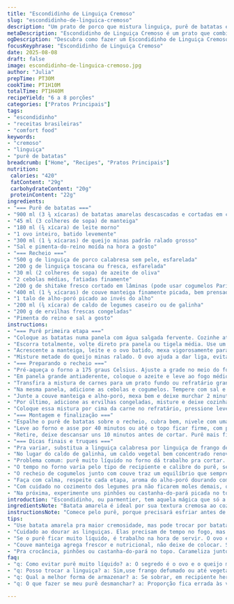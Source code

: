 ```yaml
---
title: "Escondidinho de Linguiça Cremoso"
slug: "escondidinho-de-linguica-cremoso"
description: "Um prato de porco que mistura linguiça, purê de batatas e legumes frescos. Ideal para reunir a família, com toque especial na combinação de ingredientes e textura cremosa. Troquei parte da linguiça por linguiça calabresa, garantindo um sabor mais picante e defumado. Usei liquidificador pra garantir purê mais leve e adicionei queijo minas padrão para contraste; substituí o cheiro-verde no lugar do alho para dar frescor. Receita que vai do fogão ao forno, misturando aromas que varrem a cozinha e prometem conforto puro. Para quem quer fugir do óbvio, mesmo na cozinha tradicional."
metaDescription: "Escondidinho de Linguiça Cremoso é um prato que combina sabores intensos e texturas reconfortantes para reunir a família"
ogDescription: "Descubra como fazer um Escondidinho de Linguiça Cremoso, uma combinação perfeita de batatas, linguiça e queijo minas, ideal para o aconchego da casa"
focusKeyphrase: "Escondidinho de Linguiça Cremoso"
date: 2025-08-08
draft: false
image: escondidinho-de-linguica-cremoso.jpg
author: "Julia"
prepTime: PT30M
cookTime: PT1H10M
totalTime: PT1H40M
recipeYield: "6 a 8 porções"
categories: ["Pratos Principais"]
tags:
- "escondidinho"
- "receitas brasileiras"
- "comfort food"
keywords:
- "cremoso"
- "linguiça"
- "purê de batatas"
breadcrumb: ["Home", "Recipes", "Pratos Principais"]
nutrition: 
 calories: "420"
 fatContent: "29g"
 carbohydrateContent: "20g"
 proteinContent: "22g"
ingredients:
- "=== Purê de batatas ==="
- "900 ml (3 ¾ xícaras) de batatas amarelas descascadas e cortadas em cubos"
- "45 ml (3 colheres de sopa) de manteiga"
- "180 ml (¾ xícara) de leite morno"
- "1 ovo inteiro, batido levemente"
- "300 ml (1 ¼ xícaras) de queijo minas padrão ralado grosso"
- "Sal e pimenta-do-reino moída na hora a gosto"
- "=== Recheio ==="
- "500 g de linguiça de porco calabresa sem pele, esfarelada"
- "200 g de linguiça toscana ou fresca, esfarelada"
- "30 ml (2 colheres de sopa) de azeite de oliva"
- "2 cebolas médias, fatiadas finamente"
- "200 g de shitake fresco cortado em lâminas (pode usar cogumelos Paris substituto)"
- "400 ml (1 ⅔ xícaras) de couve manteiga finamente picada, bem prensada"
- "1 talo de alho-poró picado ao invés do alho"
- "200 ml (¾ xícara) de caldo de legumes caseiro ou de galinha"
- "200 g de ervilhas frescas congeladas"
- "Pimenta do reino e sal a gosto"
instructions:
- "=== Purê primeira etapa ==="
- "Coloque as batatas numa panela com água salgada fervente. Cozinhe até ficarem muito macias, quase desmanchando, uns 20 minutos após a água ferver, teste espete com garfo, tem que entrar fácil."
- "Escorra totalmente, volte direto pra panela ou tigela média. Use um amassador manual para manter textura rústica, ou passe no processador/ liquidificador com pulsos curtos para purê leve, mas sem virar cola."
- "Acrescente a manteiga, leite e o ovo batido, mexa vigorosamente para incorporar tudo. Tempere com sal e bastante pimenta do reino moída na hora (insisto, não economize na pimenta)."
- "Misture metade do queijo minas ralado. O ovo ajuda a dar liga, evita que o purê seque no forno. Reserve em temperatura ambiente."
- "=== Preparando o recheio ==="
- "Pré-aqueça o forno a 175 graus Celsius. Ajuste a grade no meio do forno."
- "Em panela grande antiaderente, coloque o azeite e leve ao fogo médio-alto. Quando quente, adicione as linguiças calabresa e toscana, mexa e esfarele bem. A ideia é que fique dourado, com leve cor, isso traz sabor. Deixe uns 8 minutos, escorra o excesso de gordura se necessário para não ficar pesado."
- "Transfira a mistura de carnes para um prato fundo ou refratário grande (28x20 cm)."
- "Na mesma panela, adicione as cebolas e cogumelos. Tempere com sal e pimenta, refogue em fogo médio até caramelizar levemente, uns 7 minutos. Esses sabores são a base do prato, não pule esse passo."
- "Junte a couve manteiga e alho-poró, mexa bem e deixe murchar 2 minutos. Complete com o caldo, deixe evaporar levemente mexendo de vez em quando por mais uns 5 minutos."
- "Por último, adicione as ervilhas congeladas, misture e deixe cozinhar rapidamente até o líquido quase secar. Prove e ajuste sal e pimenta."
- "Coloque essa mistura por cima da carne no refratário, pressione levemente com as costas da colher."
- "=== Montagem e finalização ==="
- "Espalhe o purê de batatas sobre o recheio, cubra bem, nivele com uma espátula. Polvilhe com o restante do queijo minas ralado."
- "Leve ao forno e asse por 40 minutos ou até o topo ficar firme, com pontos dourados pelo queijo derretido e borbulhando suavemente nas bordas."
- "Retire, deixe descansar uns 10 minutos antes de cortar. Purê mais firme, mais fácil de servir e mais sabor concentrado."
- "=== Dicas finais e truques ==="
- "Pra variar, substitua a linguiça calabresa por linguiça de frango defumada para versão menos gordurosa. Se quiser um toque brasileiro, inclua pimenta dedo-de-moça sem sementes ao refogado."
- "No lugar do caldo de galinha, um caldo vegetal bem concentrado renova o aroma, e para vegetarianos, use linguiça vegetal defumada."
- "Problema comum: purê muito líquido no forno dá trabalho pra cortar. O segredo é o ovo e o uso do queijo minas, formam uma camada que segura a estrutura."
- "O tempo no forno varia pelo tipo de recipiente e calibre do purê, sempre observe cor do topo, se estiver dourada demais, cubra com papel alumínio."
- "O recheio de cogumelos junto com couve traz um equilíbrio que sempre funciona, evita aquele gosto pesado só de linguiça."
- "Faça com calma, respeite cada etapa, aroma do alho-poró dourando com cebola é sinal que vai ficar bom."
- "Com cuidado no cozimento dos legumes pra não ficarem moles demais, o prato ganha textura que encoraja repetição!"
- "Na próxima, experimente uns pinhões ou castanha-do-pará picada no topo pra crocância a mais, efeito surpreendente e ainda brasileiro."
introduction: "Escondidinho, ou parmentier, tem aquela mágica que só a cozinha com alma traz. Um prato simples, de ingredientes comuns, mas que no equilíbrio das texturas — purê macio, recheio suculento — se revela em toda sua força. A linguiça calabresa e a toscana juntam-se num mar de aromas típicos das cozinhas brasileiras, com cebola dourada e alho-poró perfumando tudo. Usei couve e cogumelo para dar frescor e sabor terroso, pois já tem carne o suficiente. O queijo minas ralado sustenta sem pesar, enquanto o ovo no purê garante firmeza, que é o que separa um bom escondidinho de um que desmancha na travessa. Temperatura no forno, tempo de descanso, o aroma do queijo derretendo — cada passo me ensinou a ter paciência. Reuni essa receita várias vezes pro pessoal, é daqueles pratos que se renova e nunca cansa."
ingredientsNote: "Batata amarela é ideal por sua textura cremosa ao cozinhar, substitua por batata-doce pra um sabor diferente, ajuste o tempo de cozimento. Manteiga e azeite se combinam melhor que só manteiga, porque o azeite suporta melhor o calor dos refogados. Queijo minas padrão substitui parcialmente o cheddar usado originalmente e ajuda na textura, além de não ser tão forte, mantendo equilíbrio. Linguiça calabresa dá caráter e picância, mas cuidado na quantidade para não dominar. Cogumelos shitake trocam perfeitamente os champignons brancos, trazendo um aroma terroso que casa com a couve manteiga, que não pode faltar, imprime um frescor e pequena crocância no prato. Alho-poró no lugar do alho comum evita ardência forte e agrega sabor mais suave e elegante. Caldo caseiro é insubstituível para sabor, mas industrializado pode ser usado; evite excessos para não salgar demais. Ervilhas congeladas, não cozidas demais pra manter textura e cor. Essa combinação funciona muito bem para um prato robusto e equilibrado."
instructionsNote: "Comece pelo purê, porque precisará esfriar antes de ir ao forno para não escorrer. Cozinhe até as batatas estarem bem macias, testa com garfo, deve entrar e sair sem resistência. Misture os ingredientes do purê ainda quente para que manteiga e leite derretam e incorporarem bem. Esfarelar a linguiça é essencial para que a textura fique uniforme no recheio, dourar bem pra caramelizar e tirar aquela gordura crua, sempre escorra excesso pra evitar peso. Refogue legumes separadamente na mesma panela, assim aproveita o sabor residual e limpa a panela, além de evitar que ingredientes cozinhem demais juntos. Couve e alho-poró agregam frescor e aroma, e precisam de tempo para murchar ligeiramente sem desmanchar. Deglace com caldo, permite incorporar sabor e soltar resíduos grudados na panela, importante pra camadas de sabor. Montar aproveitando a temperatura ambiente ajuda na textura. O tempo do forno varia, fique de olho, o sinal é o queijo borbulhando com tonalidade dourada. Nunca pule o descanso, ajuda o purê a firmar e o prato a assentar o sabor. Esses detalhes são os que fazem a diferença, não tenha pressa e confie nos sentidos."
tips:
- "Use batata amarela pra maior cremosidade, mas pode trocar por batata-doce. Ajuste o tempo de cozimento. Quanto mais macias, melhor. Manteiga e azeite juntos fazem o molho mais leve. Azeite segura altas temperaturas."
- "Cuidado ao dourar as linguiças. Elas precisam de tempo no fogo, mas não deixe queimar. A cor é sinal de sabor. Se o recheio ficar pesado, escorra a gordura. Não economize na cebola, realça tudo. Tanto que o cheirinho vai invadir sua cozinha."
- "Se o purê ficar muito líquido, é trabalho na hora de servir. O ovo e o queijo formam uma camada firme. Não pule o descanso e preste atenção no topo, deve estar dourado, já é bom sinal. Faça com calda caseira, gosto de frescor."
- "Couve manteiga agrega frescor e nutricional, não deixe de colocar. Substitua os cogumelos por outros, se não tiver. A textura é importante, escolha cogumelo fresco. Sinta os aromas. Deglace com caldo, soltar o que grudou é sabor."
- "Pra crocância, pinhões ou castanha-do-pará no topo. Carameliza junto com queijo. Experimente. Sinta as texturas, em cada garfada. E se a receita não ficar como quer, mude a proporção de batatas e queijo"
faq:
- "q: Como evitar purê muito líquido? a: O segredo é o ovo e o queijo minas. Eles ajudam a firmar. Se ainda assim der problema, considere usar menos leite ou batatas que soltam menos água."
- "q: Posso trocar a linguiça? a: Sim,use frango defumado ou até vegetal. A linguiça calabresa traz picância, mas se ligar na receita, o sabor vem mais do que só a carne."
- "q: Qual a melhor forma de armazenar? a: Se sobrar, em recipiente hermético na geladeira. Pode durar até três dias. Tente não esquentar mais de uma vez, muda textura. E, se precisar, monte e congele."
- "q: O que fazer se meu purê desmanchar? a: Proporção fica errada às vezes. Se vir que o purê não tá firme, busque aumentar o queijo. O ovo ajuda também. E é sempre bom seguir o tempo de descanso."

---
```

